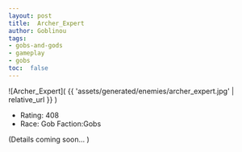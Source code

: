 ```yaml
---
layout: post
title:  Archer_Expert
author: Goblinou
tags:
- gobs-and-gods
- gameplay
- gobs
toc:  false
---
```


![Archer_Expert]( {{ 'assets/generated/enemies/archer_expert.jpg' | relative_url }} )
- Rating: 408
- Race: Gob  Faction:Gobs

(Details coming soon... )